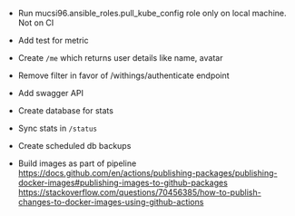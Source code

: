 - Run mucsi96.ansible_roles.pull_kube_config role only on local machine. Not on CI
- Add test for metric
- Create `/me` which returns user details like name, avatar
- Remove filter in favor of /withings/authenticate endpoint

- Add swagger API
- Create database for stats
- Sync stats in `/status`
- Create scheduled db backups


- Build images as part of pipeline https://docs.github.com/en/actions/publishing-packages/publishing-docker-images#publishing-images-to-github-packages
https://stackoverflow.com/questions/70456385/how-to-publish-changes-to-docker-images-using-github-actions
